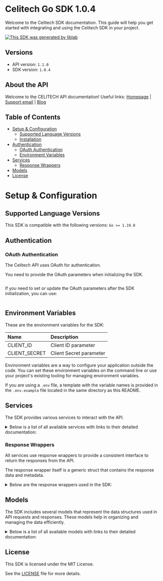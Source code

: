 # Celitech Go SDK 1.0.4

Welcome to the Celitech SDK documentation. This guide will help you get started with integrating and using the Celitech SDK in your project.

[![This SDK was generated by liblab](https://public-liblab-readme-assets.s3.us-east-1.amazonaws.com/built-by-liblab-icon.svg)](https://liblab.com/?utm_source=readme)

## Versions

- API version: `1.1.0`
- SDK version: `1.0.4`

## About the API

Welcome to the CELITECH API documentation! Useful links: [Homepage](https://www.celitech.com) | [Support email](mailto:support@celitech.com) | [Blog](https://www.celitech.com/blog/)

## Table of Contents

- [Setup & Configuration](#setup--configuration)
  - [Supported Language Versions](#supported-language-versions)
  - [Installation](#installation)
- [Authentication](#authentication)
  - [OAuth Authentication](#oauth-authentication)
  - [Environment Variables](#environment-variables)
- [Services](#services)
  - [Response Wrappers](#response-wrappers)
- [Models](#models)
- [License](#license)

# Setup & Configuration

## Supported Language Versions

This SDK is compatible with the following versions: `Go >= 1.19.0`

## Authentication

### OAuth Authentication

The Celitech API uses OAuth for authentication.

You need to provide the OAuth parameters when initializing the SDK.

```go

```

If you need to set or update the OAuth parameters after the SDK initialization, you can use:

```go

```

## Environment Variables

These are the environment variables for the SDK:

| Name          | Description             |
| :------------ | :---------------------- |
| CLIENT_ID     | Client ID parameter     |
| CLIENT_SECRET | Client Secret parameter |

Environment variables are a way to configure your application outside the code. You can set these environment variables on the command line or use your project's existing tooling for managing environment variables.

If you are using a `.env` file, a template with the variable names is provided in the `.env.example` file located in the same directory as this README.

## Services

The SDK provides various services to interact with the API.

<details> 
<summary>Below is a list of all available services with links to their detailed documentation:</summary>

| Name                                                                  |
| :-------------------------------------------------------------------- |
| [OAuthService](documentation/services/o_auth_service.md)              |
| [DestinationsService](documentation/services/destinations_service.md) |
| [PackagesService](documentation/services/packages_service.md)         |
| [PurchasesService](documentation/services/purchases_service.md)       |
| [ESimService](documentation/services/e_sim_service.md)                |

</details>

### Response Wrappers

All services use response wrappers to provide a consistent interface to return the responses from the API.

The response wrapper itself is a generic struct that contains the response data and metadata.

<details>
<summary>Below are the response wrappers used in the SDK:</summary>

#### `CelitechResponse[T]`

This response wrapper is used to return the response data from the API. It contains the following fields:

| Name     | Type                       | Description                                 |
| :------- | :------------------------- | :------------------------------------------ |
| Data     | `T`                        | The body of the API response                |
| Metadata | `CelitechResponseMetadata` | Status code and headers returned by the API |

#### `CelitechError`

This response wrapper is used to return an error. It contains the following fields:

| Name     | Type                       | Description                                 |
| :------- | :------------------------- | :------------------------------------------ |
| Err      | `error`                    | The error that occurred                     |
| Body     | `T`                        | The body of the API response                |
| Metadata | `CelitechResponseMetadata` | Status code and headers returned by the API |

#### `CelitechResponseMetadata`

This struct is shared by both response wrappers and contains the following fields:

| Name       | Type                | Description                                      |
| :--------- | :------------------ | :----------------------------------------------- |
| Headers    | `map[string]string` | A map containing the headers returned by the API |
| StatusCode | `int`               | The status code returned by the API              |

</details>

## Models

The SDK includes several models that represent the data structures used in API requests and responses. These models help in organizing and managing the data efficiently.

<details> 
<summary>Below is a list of all available models with links to their detailed documentation:</summary>

| Name                                                                                             | Description |
| :----------------------------------------------------------------------------------------------- | :---------- |
| [GetAccessTokenRequest](documentation/models/get_access_token_request.md)                        |             |
| [GetAccessTokenOkResponse](documentation/models/get_access_token_ok_response.md)                 |             |
| [ListDestinationsOkResponse](documentation/models/list_destinations_ok_response.md)              |             |
| [ListPackagesOkResponse](documentation/models/list_packages_ok_response.md)                      |             |
| [ListPurchasesOkResponse](documentation/models/list_purchases_ok_response.md)                    |             |
| [CreatePurchaseRequest](documentation/models/create_purchase_request.md)                         |             |
| [CreatePurchaseOkResponse](documentation/models/create_purchase_ok_response.md)                  |             |
| [TopUpEsimRequest](documentation/models/top_up_esim_request.md)                                  |             |
| [TopUpEsimOkResponse](documentation/models/top_up_esim_ok_response.md)                           |             |
| [EditPurchaseRequest](documentation/models/edit_purchase_request.md)                             |             |
| [EditPurchaseOkResponse](documentation/models/edit_purchase_ok_response.md)                      |             |
| [GetPurchaseConsumptionOkResponse](documentation/models/get_purchase_consumption_ok_response.md) |             |
| [GetEsimOkResponse](documentation/models/get_esim_ok_response.md)                                |             |
| [GetEsimDeviceOkResponse](documentation/models/get_esim_device_ok_response.md)                   |             |
| [GetEsimHistoryOkResponse](documentation/models/get_esim_history_ok_response.md)                 |             |
| [GetEsimMacOkResponse](documentation/models/get_esim_mac_ok_response.md)                         |             |

</details>

## License

This SDK is licensed under the MIT License.

See the [LICENSE](LICENSE) file for more details.

